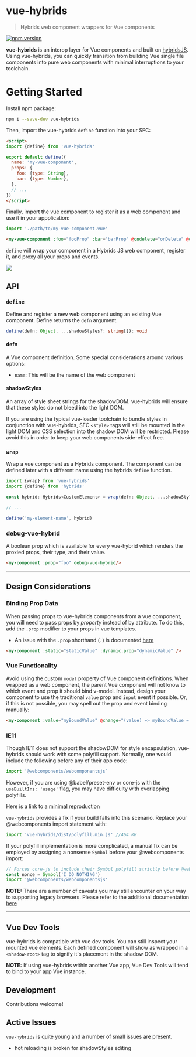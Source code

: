 # vue-hybrids
> Hybrids web component wrappers for Vue components


[![npm version](https://badge.fury.io/js/vue-hybrids.svg)](https://badge.fury.io/js/vue-hybrids)


**vue-hybrids** is an interop layer for Vue components and built on [hybridsJS](https://hybrids.js.org/).
Using vue-hybrids, you can quickly transition from building Vue single file components into pure web components with minimal interruptions to your toolchain.

# Getting Started

Install npm package:

```bash
npm i --save-dev vue-hybrids
```

Then, import the vue-hybrids `define` function into your SFC:

```html
<script>
import {define} from 'vue-hybrids'

export default define({
  name: 'my-vue-component',
  props: {
    foo: {type: String},
    bar: {type: Number},
  },
  // ...
})
</script>
```

Finally, import the vue component to register it as a web component and use it in your appplication:

```javascript
import './path/to/my-vue-component.vue'
```

```html
<my-vue-component :foo="fooProp" :bar="barProp" @ondelete="onDelete" @onCreate="onCreate" />
```

`define` will wrap your component in a Hybrids JS web component, register it, and proxy all your props and events.

![](https://imgur.com/7GjfBEO.png)

## API

### `define`
Define and register a new web component using an existing Vue component. Define returns the `defn` argument.

```typescript
define(defn: Object, ...shadowStyles?: string[]): void
```

#### defn
A Vue component definition. Some special considerations around various options:

- `name`: This will be the name of the web component

#### shadowStyles
An array of style sheet strings for the shadowDOM. vue-hybrids will ensure that these styles do not bleed into the light DOM.

If you are using the typical vue-loader toolchain to bundle styles in conjunction with vue-hybrids, SFC `<style>` tags will still be mounted in the light DOM and CSS selection into the shadow DOM will be restricted. Please avoid this in order to keep your web components side-effect free.


### `wrap`
Wrap a vue component as a Hybrids component. The component can be defined later with a different name using the hybrids `define` function.

```typescript
import {wrap} from 'vue-hybrids'
import {define} from 'hybrids'

const hybrid: Hybrids<CustomElement> = wrap(defn: Object, ...shadowStyles?: string[])

// ...

define('my-element-name', hybrid)
```

### debug-vue-hybrid
A boolean prop which is available for every vue-hybrid which renders the proxied props, their type, and their value.


```html
<my-component :prop="foo" debug-vue-hybrid/>
```

----

## Design Considerations

### Binding Prop Data
When passing props to vue-hybrids components from a vue component, you will need to pass props by _property_ instead of by attribute. To do this, add the `.prop` modifier to your props in vue templates.
  - An issue with the `.prop` shorthand (`.`) is documented [here](https://github.com/vuejs/vue/issues/11375)

```html
<my-component :static="staticValue" :dynamic.prop="dynamicValue" />
```

### Vue Functionality
Avoid using the custom `model` property of Vue component definitions. When wrapped as a web component,
the parent Vue component will not know to which event and prop it should bind v-model.
Instead, design your component to use the traditional `value` prop and `input` event if possible.
Or, if this is not possible, you may spell out the prop and event binding manually:

```html
<my-component :value="myBoundValue" @change="(value) => myBoundValue = value" />
```

### IE11
Though IE11 does not support the shadowDOM for style encapsulation, vue-hybrids should work with some polyfill support.
Normally, one would include the following before any of their app code:

```js
import '@webcomponents/webcomponentsjs`
```

However, if you are using @babel/preset-env or core-js with the `useBuiltIns: 'usage'` flag, you may have difficulty with
overlapping polyfills.

Here is a link to a [minimal reproduction](https://github.com/bschlenk/ie11-corejs-stack-overflow-repro)

`vue-hybrids` provides a fix if your build falls into this scenario. Replace your @webcomponents import statement with:

```js
import 'vue-hybrids/dist/polyfill.min.js' //464 KB
```

If your polyfill implementation is more complicated, a manual fix can be employed by assigning a nonsense `Symbol` before your @webcomponents import:

```js
// Forces core-js to include their Symbol polyfill strictly before @webcomponents
const nonce = Symbol('I_DO_NOTHING')
import '@webcomponents/webcomponentsjs'
```

**NOTE:** There are a number of caveats you may still encounter on your way to supporting legacy browsers. Please refer to the additional documentation [here](/src/polyfill/README.md)

----

## Vue Dev Tools
vue-hybrids is compatible with vue dev tools. You can still inspect your mounted vue elements. Each defined component will show as wrapped in a `<shadow-root>` tag to signify it's placement in the shadow DOM.

**NOTE:** If using vue-hybrids within another Vue app, Vue Dev Tools will tend to bind to your app Vue instance.

## Development
Contributions welcome!

## Active Issues
`vue-hybrids` is quite young and a number of small issues are present.

- hot reloading is broken for shadowStyles editing
